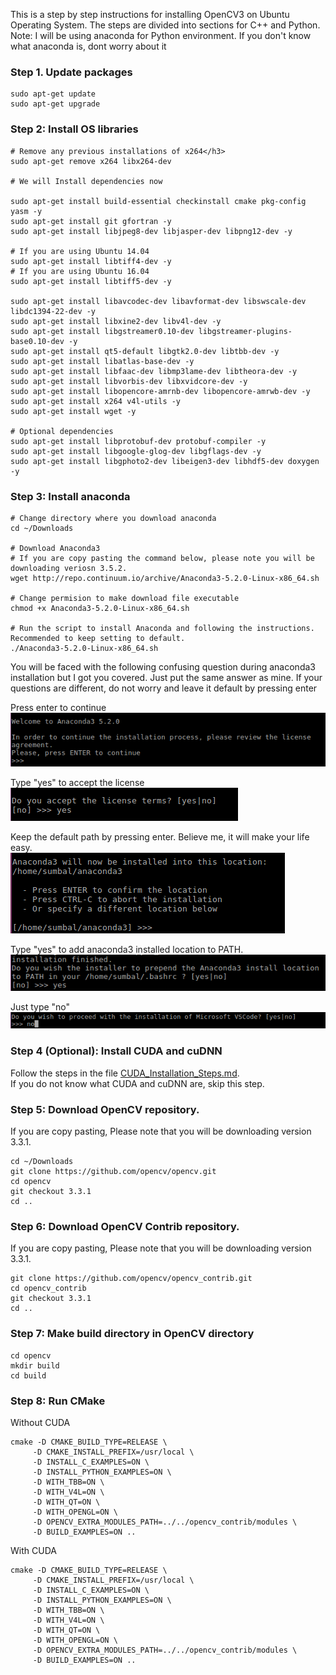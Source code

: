 This is a step by step instructions for installing OpenCV3 on Ubuntu Operating System.
The steps are divided into sections for C++ and Python.
Note: I will be using anaconda for Python environment. If you don't know what anaconda is, dont worry about it

### Step 1. Update packages
```
sudo apt-get update
sudo apt-get upgrade
```
### Step 2: Install OS libraries
```
# Remove any previous installations of x264</h3>
sudo apt-get remove x264 libx264-dev

# We will Install dependencies now

sudo apt-get install build-essential checkinstall cmake pkg-config yasm -y
sudo apt-get install git gfortran -y
sudo apt-get install libjpeg8-dev libjasper-dev libpng12-dev -y

# If you are using Ubuntu 14.04
sudo apt-get install libtiff4-dev -y
# If you are using Ubuntu 16.04
sudo apt-get install libtiff5-dev -y

sudo apt-get install libavcodec-dev libavformat-dev libswscale-dev libdc1394-22-dev -y
sudo apt-get install libxine2-dev libv4l-dev -y
sudo apt-get install libgstreamer0.10-dev libgstreamer-plugins-base0.10-dev -y
sudo apt-get install qt5-default libgtk2.0-dev libtbb-dev -y
sudo apt-get install libatlas-base-dev -y
sudo apt-get install libfaac-dev libmp3lame-dev libtheora-dev -y
sudo apt-get install libvorbis-dev libxvidcore-dev -y
sudo apt-get install libopencore-amrnb-dev libopencore-amrwb-dev -y
sudo apt-get install x264 v4l-utils -y
sudo apt-get install wget -y

# Optional dependencies
sudo apt-get install libprotobuf-dev protobuf-compiler -y
sudo apt-get install libgoogle-glog-dev libgflags-dev -y
sudo apt-get install libgphoto2-dev libeigen3-dev libhdf5-dev doxygen -y
```

### Step 3: Install anaconda
```
# Change directory where you download anaconda
cd ~/Downloads

# Download Anaconda3  
# If you are copy pasting the command below, please note you will be downloading veriosn 3.5.2.
wget http://repo.continuum.io/archive/Anaconda3-5.2.0-Linux-x86_64.sh

# Change permision to make download file executable
chmod +x Anaconda3-5.2.0-Linux-x86_64.sh

# Run the script to install Anaconda and following the instructions. Recommended to keep setting to default.  
./Anaconda3-5.2.0-Linux-x86_64.sh
```
You will be faced with the following confusing question during anaconda3 installation but I got you covered. Just put the same answer as mine. If your questions are different,
do not worry and leave it default by pressing enter

Press enter to continue \
![ana1](Opencv_installation_images/ana1.png)

Type "yes" to accept the license\
![ana2](Opencv_installation_images/ana2.png)

Keep the default path by pressing enter. Believe me, it will make your life easy. \
![ana3](Opencv_installation_images/ana3.png)

Type "yes" to add anaconda3 installed location to PATH. \
![ana4](Opencv_installation_images/ana4.png)

Just type "no" \
![ana5](Opencv_installation_images/ana5.png)

### Step 4 (Optional): Install CUDA and cuDNN
Follow the steps in the file [CUDA_Installation_Steps.md](CUDA_installation_steps.md). \
If you do not know what CUDA and cuDNN are, skip this step.

### Step 5: Download OpenCV repository.

If you are copy pasting, Please note that you will be downloading version 3.3.1.
```
cd ~/Downloads
git clone https://github.com/opencv/opencv.git
cd opencv 
git checkout 3.3.1 
cd ..
```

### Step 6: Download OpenCV Contrib repository.
If you are copy pasting, Please note that you will be downloading version 3.3.1.
```
git clone https://github.com/opencv/opencv_contrib.git
cd opencv_contrib
git checkout 3.3.1
cd ..
```

### Step 7: Make build directory in OpenCV directory
```
cd opencv
mkdir build
cd build
```
 
 
 ### Step 8: Run CMake
 
 Without CUDA
 ```
cmake -D CMAKE_BUILD_TYPE=RELEASE \
      -D CMAKE_INSTALL_PREFIX=/usr/local \
      -D INSTALL_C_EXAMPLES=ON \
      -D INSTALL_PYTHON_EXAMPLES=ON \
      -D WITH_TBB=ON \
      -D WITH_V4L=ON \
      -D WITH_QT=ON \
      -D WITH_OPENGL=ON \
      -D OPENCV_EXTRA_MODULES_PATH=../../opencv_contrib/modules \
      -D BUILD_EXAMPLES=ON ..
```
With CUDA
 ```
cmake -D CMAKE_BUILD_TYPE=RELEASE \
      -D CMAKE_INSTALL_PREFIX=/usr/local \
      -D INSTALL_C_EXAMPLES=ON \
      -D INSTALL_PYTHON_EXAMPLES=ON \
      -D WITH_TBB=ON \
      -D WITH_V4L=ON \
      -D WITH_QT=ON \
      -D WITH_OPENGL=ON \
      -D OPENCV_EXTRA_MODULES_PATH=../../opencv_contrib/modules \
      -D BUILD_EXAMPLES=ON ..
```
